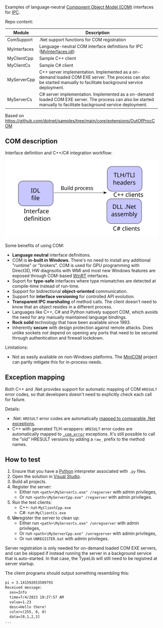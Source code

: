Examples of language-neutral [Component Object Model (COM)](https://learn.microsoft.com/en-us/windows/win32/com/the-component-object-model) interfaces for [IPC](https://en.wikipedia.org/wiki/Inter-process_communication).

Repo content:

| Module       | Description                                 |
|--------------|---------------------------------------------|
| ComSupport   | .Net support functions for COM registration |
| MyInterfaces | Language-neutral COM interface definitions for IPC ([MyInterfaces.idl](MyInterfaces/MyInterfaces.idl)) |
| MyClientCpp  | Sample C++ client |
| MyClientCs   | Sample C# client |
| MyServerCpp  | C++ server implementation. Implemented as a on-demand loaded COM EXE server. The process can also be started manually to facilitate background service deployment. |
| MyServerCs   | C# server implementation. Implemented as a on-demand loaded COM EXE server. The process can also be started manually to facilitate background service deployment. |

Based on https://github.com/dotnet/samples/tree/main/core/extensions/OutOfProcCOM


## COM description

Interface definition and C++/C# integration workflow:

![Interface Integration](InterfaceIntegration.svg)


Some benefits of using COM:
* **Language neutral** interface definitions.
* COM is **in-built in Windows**. There's no need to install any additional "runtime" or "brokers". COM is used for GPU programming with Direct3D, HW diagnsotis with WMI and most new Windows features are exposed through COM-based [WinRT](https://github.com/microsoft/xlang) interfaces.
* Suport for **type-safe** interfaces where type mismatches are detected at compile-time instead of run-time.
* Support for bidirectional **object-oriented** communication.
* Support for **interface versioning** for controlled API evolution.
* **Transparent IPC marshaling** of method calls. The client doesn't need to know that an object resides in a different process.
* Languages like C++, C# and Python natively support COM, which avoids the need for any manually maintained language bindings.
* **Rock solid** technology that have been available since 1993.
* Inherently **secure** with design protection against remote attacks. Does unlike sockets _not_ depend on opening any ports that need to be secured through authentication and firewall lockdown.

Limitations:
* Not as easily available on non-Windows platforms. The [MiniCOM](https://github.com/forderud/MiniCOM) project can partly mitigate this for in-process needs.

## Exception mapping
Both C++ and .Net provides support for automatic mapping of COM `HRESULT` error codes, so that developers doesn't need to explicitly check each call for failure.

Details:
* .Net: `HRESULT` error codes are automatically [mapped to comparable .Net exceptions](https://learn.microsoft.com/en-us/dotnet/framework/interop/how-to-map-hresults-and-exceptions).
* C++ with generated TLH-wrappers: `HRESULT` error codes are automatically mapped to [`_com_error`](https://learn.microsoft.com/en-us/cpp/cpp/com-error-class) exceptions. It's still possible to call the "old" HRESULT versions by adding a `raw_` prefix to the method names.

## How to test
1. Ensure that you have a [Python](https://www.python.org/) interpreter associated with `.py` files.
1. Open the solution in [Visual Studio](https://visualstudio.microsoft.com/).
1. Build all projects.
1. Register the server:
    * Either run `<path>\MyServerCs.exe" /regserver`  with admin privileges,
    * Or run `<path>\MyServerCpp.exe" /regserver`  with admin privileges.
1. Run the test clients:
    * C++: run `MyClientCpp.exe`
    * C#: run `MyClientCs.exe`
1. **Un**register the server to clean up:
    * Either run `<path>\MyServerCs.exe" /unregserver` with admin privileges,
    * Or run `<path>\MyServerCpp.exe" /unregserver`  with admin privileges,
    * Or run `UNREGISTER.bat` with admin privileges.

Server registration is only needed for on-demand loaded COM EXE servers, and can be skipped if instead running the server in a background service that is auto-started. In that case, the TypeLib will still need to be registred at server startup.

The client programs should output something resembling this:
```
pi = 3.141592653589793
Received message:
  sev=Info
  time=7/4/2023 10:27:57 AM
  value=1.23
  desc=Hello there!
  color=(255, 0, 0)
  data=[0,1,2,3]
...
```
